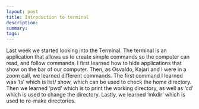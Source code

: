 ```yaml
---
layout: post
title: Introduction to terminal
description: 
summary: 
tags:
---
```


  Last week we started looking into the Terminal. The terminal is an application that allows us to create simple commands so the computer can read, and follow commands. I first learned how to hide applications that show on the bar of our computer. Then, as Osvaldo, Kajari and I were in a zoom call, we learned different commands. The first command I learned was ‘ls’ which is list/ show, which can be used to check the home directory. Then we learned ‘pwd’ which is to print the working directory, as well as ‘cd’ which is used to change the directory. Lastly, we learned ‘mkdir’ which is used to re-make directories.
